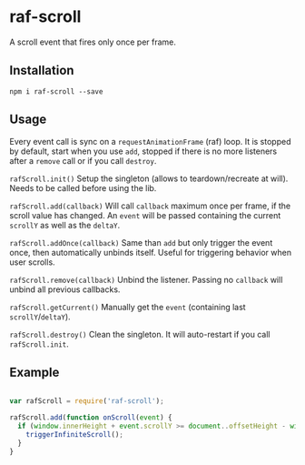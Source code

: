 raf-scroll
===
A scroll event that fires only once per frame.

## Installation

`npm i raf-scroll --save`

## Usage

Every event call is sync on a `requestAnimationFrame` (raf) loop. It is stopped by default, start when you use `add`, stopped if there is no more listeners after a `remove` call or if you call `destroy`.

`rafScroll.init()`
Setup the singleton (allows to teardown/recreate at will). Needs to be called before using the lib.

`rafScroll.add(callback)`
Will call `callback` maximum once per frame, if the scroll value has changed.
An `event` will be passed containing the current `scrollY` as well as the  `deltaY`.

`rafScroll.addOnce(callback)`
Same than `add` but only trigger the event once, then automatically unbinds itself. Useful for triggering behavior when user scrolls.

`rafScroll.remove(callback)`
Unbind the listener. Passing no `callback` will unbind all previous callbacks.

`rafScroll.getCurrent()`
Manually get the `event` (containing last `scrollY`/`deltaY`).

`rafScroll.destroy()`
Clean the singleton. It will auto-restart if you call `rafScroll.init`.

## Example

```js

var rafScroll = require('raf-scroll');

rafScroll.add(function onScroll(event) {
  if (window.innerHeight + event.scrollY >= document..offsetHeight - window.innerHeight * 0.5) {
    triggerInfiniteScroll();
  }
}

```
